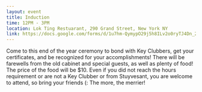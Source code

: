 ```yaml
---
layout: event
title: Induction
time: 12PM - 3PM
location: Lok Ting Restuarant, 290 Grand Street, New York NY
link: https://docs.google.com/forms/d/1u7hm-QymypO29j5h8ILv2o0ryTJ4Dn_2l9mTkvsCsTE/viewform
---
```

Come to this end of the year ceremony to bond with Key Clubbers, get your certificates, and be recognized for your accomplishments! There will be farewells from the old cabinet and special guests, as well as plenty of food! The price of the food will be $10. Even if you did not reach the hours requirement or are not a Key Clubber or from Stuyvesant, you are welcome to attend, so bring your friends (: The more, the merrier!
